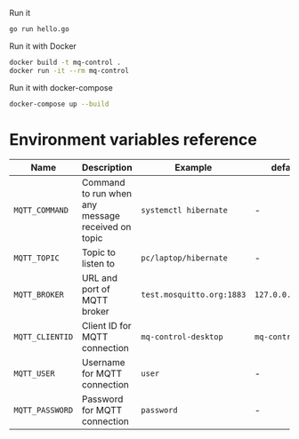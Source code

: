 Run it

```bash
go run hello.go
```

Run it with Docker

```bash
docker build -t mq-control .
docker run -it --rm mq-control
```

Run it with docker-compose

```bash
docker-compose up --build
```

# Environment variables reference

Name | Description | Example | default
--- | --- | --- | ---
`MQTT_COMMAND` | Command to run when any message received on topic | `systemctl hibernate` | -
`MQTT_TOPIC` | Topic to listen to | `pc/laptop/hibernate` | -
`MQTT_BROKER` | URL and port of MQTT broker | `test.mosquitto.org:1883` | `127.0.0.1:1883`
`MQTT_CLIENTID` | Client ID for MQTT connection | `mq-control-desktop` | `mq-control`
`MQTT_USER` | Username for MQTT connection | `user` | -
`MQTT_PASSWORD` | Password for MQTT connection | `password` | -